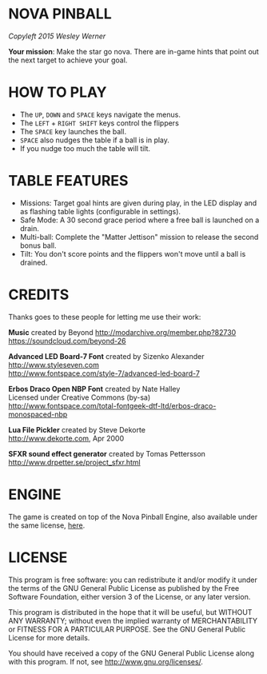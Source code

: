 # NOVA PINBALL

_Copyleft 2015 Wesley Werner_

**Your mission**: Make the star go nova. There are in-game hints that point out the next target to achieve your goal.

# HOW TO PLAY

* The `UP`, `DOWN` and `SPACE` keys navigate the menus.
* The `LEFT` + `RIGHT SHIFT` keys control the flippers
* The `SPACE` key launches the ball.
* `SPACE` also nudges the table if a ball is in play.
* If you nudge too much the table will tilt.

# TABLE FEATURES

* Missions: Target goal hints are given during play, in the LED display and as flashing table lights (configurable in settings).
* Safe Mode: A 30 second grace period where a free ball is launched on a drain.
* Multi-ball: Complete the "Matter Jettison" mission to release the second bonus ball.
* Tilt: You don't score points and the flippers won't move until a ball is drained.

# CREDITS

Thanks goes to these people for letting me use their work:

**Music** created by Beyond
http://modarchive.org/member.php?82730  
https://soundcloud.com/beyond-26  

**Advanced LED Board-7 Font** created by Sizenko Alexander  
http://www.styleseven.com  
http://www.fontspace.com/style-7/advanced-led-board-7

**Erbos Draco Open NBP Font** created by Nate Halley  
Licensed under Creative Commons (by-sa)  
http://www.fontspace.com/total-fontgeek-dtf-ltd/erbos-draco-monospaced-nbp

**Lua File Pickler** created by Steve Dekorte  
http://www.dekorte.com, Apr 2000

**SFXR sound effect generator** created by Tomas Pettersson
http://www.drpetter.se/project_sfxr.html

# ENGINE

The game is created on top of the Nova Pinball Engine, also available under the same license, [here](https://github.com/wesleywerner/nova-pinball-engine).

# LICENSE

This program is free software: you can redistribute it and/or modify
it under the terms of the GNU General Public License as published by
the Free Software Foundation, either version 3 of the License, or
any later version.

This program is distributed in the hope that it will be useful,
but WITHOUT ANY WARRANTY; without even the implied warranty of
MERCHANTABILITY or FITNESS FOR A PARTICULAR PURPOSE.  See the
GNU General Public License for more details.

You should have received a copy of the GNU General Public License
along with this program. If not, see http://www.gnu.org/licenses/.
